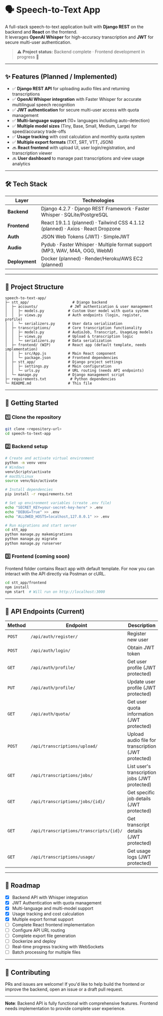# 🗣️ Speech-to-Text App

A full-stack speech-to-text application built with **Django REST** on the backend and **React** on the frontend.  
It leverages **OpenAI Whisper** for high-accuracy transcription and **JWT** for secure multi-user authentication.

> ⚠️ **Project status:** Backend complete · Frontend development in progress 🚧

---

## ✨ Features (Planned / Implemented)

- ✅ **Django REST API** for uploading audio files and returning transcriptions  
- ✅ **OpenAI Whisper integration** with Faster Whisper for accurate multilingual speech recognition  
- ✅ **JWT authentication** for secure multi-user access with quota management  
- ✅ **Multi-language support** (10+ languages including auto-detection)  
- ✅ **Multiple model sizes** (Tiny, Base, Small, Medium, Large) for speed/accuracy trade-offs  
- ✅ **Usage tracking** with cost calculation and monthly quota system  
- ✅ **Multiple export formats** (TXT, SRT, VTT, JSON)  
- 🔜 **React frontend** with upload UI, user login/registration, and transcription viewer  
- 🔜 **User dashboard** to manage past transcriptions and view usage analytics  

---

## 🛠️ Tech Stack

| Layer        | Technologies                                      |
|--------------|---------------------------------------------------|
| **Backend**  | Django 4.2.7 · Django REST Framework · Faster Whisper · SQLite/PostgreSQL |
| **Frontend** | React 19.1.1 (planned) · Tailwind CSS 4.1.12 (planned) · Axios · React Dropzone |
| **Auth**     | JSON Web Tokens (JWT) · SimpleJWT |
| **Audio**    | Pydub · Faster Whisper · Multiple format support (MP3, WAV, M4A, OGG, WebM) |
| **Deployment** | Docker (planned) · Render/Heroku/AWS EC2 (planned) |

---

## 📂 Project Structure

```
speech-to-text-app/
├─ stt_app/                    # Django backend
│  ├─ accounts/               # JWT authentication & user management
│  │  ├─ models.py           # Custom User model with quota system
│  │  ├─ views.py            # Auth endpoints (login, register, profile)
│  │  └─ serializers.py      # User data serialization
│  ├─ transcriptions/        # Core transcription functionality
│  │  ├─ models.py           # AudioJob, Transcript, UsageLog models
│  │  ├─ views.py            # Upload & transcription logic
│  │  └─ serializers.py      # Data serialization
│  ├─ frontend/ (WIP)        # React app (default template, needs implementation)
│  │  ├─ src/App.js          # Main React component
│  │  └─ package.json        # Frontend dependencies
│  ├─ stt_app/               # Django project settings
│  │  ├─ settings.py         # Main configuration
│  │  └─ urls.py             # URL routing (needs API endpoints)
│  └─ manage.py              # Django management script
├─ requirements.txt           # Python dependencies
└─ README.md                 # This file
```

---

## 🚀 Getting Started

### 1️⃣ Clone the repository
```bash
git clone <repository-url>
cd speech-to-text-app
```

### 2️⃣ Backend setup

```bash
# Create and activate virtual environment
python -m venv venv
# Windows
venv\Scripts\activate
# macOS/Linux
source venv/bin/activate

# Install dependencies
pip install -r requirements.txt

# Set up environment variables (create .env file)
echo "SECRET_KEY=your-secret-key-here" > .env
echo "DEBUG=True" >> .env
echo "ALLOWED_HOSTS=localhost,127.0.0.1" >> .env

# Run migrations and start server
cd stt_app
python manage.py makemigrations
python manage.py migrate
python manage.py runserver
```

### 3️⃣ Frontend (coming soon)

Frontend folder contains React app with default template. For now you can interact with the API directly via Postman or cURL.

```bash
cd stt_app/frontend
npm install
npm start  # Will run on http://localhost:3000
```

---

## 📡 API Endpoints (Current)

| Method | Endpoint               | Description                                  |
| ------ | ---------------------- | -------------------------------------------- |
| `POST` | `/api/auth/register/`  | Register new user                            |
| `POST` | `/api/auth/login/`     | Obtain JWT token                             |
| `GET`  | `/api/auth/profile/`   | Get user profile (JWT protected)             |
| `PUT`  | `/api/auth/profile/`   | Update user profile (JWT protected)          |
| `GET`  | `/api/auth/quota/`     | Get user quota information (JWT protected)   |
| `POST` | `/api/transcriptions/upload/` | Upload audio file for transcription (JWT protected) |
| `GET`  | `/api/transcriptions/jobs/` | List user's transcription jobs (JWT protected) |
| `GET`  | `/api/transcriptions/jobs/{id}/` | Get specific job details (JWT protected) |
| `GET`  | `/api/transcriptions/transcripts/{id}/` | Get transcript details (JWT protected) |
| `GET`  | `/api/transcriptions/usage/` | Get usage logs (JWT protected) |

---

<!-- ## 💰 Pricing Model

Cost-per-minute based on Whisper model size:

| Model   | Cost/minute | Speed | Accuracy |
|---------|-------------|-------|----------|
| Tiny    | ₹0.09       | Fastest | Lowest |
| Base    | ₹0.17       | Fast | Good |
| Small   | ₹0.35       | Medium | Better |
| Medium  | ₹0.70       | Slow | High |
| Large   | ₹1.40       | Slowest | Highest |

Users have monthly quota system with usage tracking and automatic cost calculation.

--- -->

## 📝 Roadmap

* [x] Backend API with Whisper integration
* [x] JWT Authentication with quota management
* [x] Multi-language and multi-model support
* [x] Usage tracking and cost calculation
* [x] Multiple export format support
* [ ] Complete React frontend implementation
* [ ] Configure API URL routing
* [ ] Complete export file generation
* [ ] Dockerize and deploy
* [ ] Real-time progress tracking with WebSockets
* [ ] Batch processing for multiple files

---

## 🤝 Contributing

PRs and issues are welcome! If you'd like to help build the frontend or improve the backend, open an issue or a draft pull request.

---

**Note**: Backend API is fully functional with comprehensive features. Frontend needs implementation to provide complete user experience.
